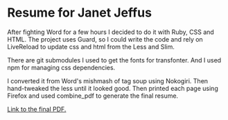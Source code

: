 # Resume for Janet Jeffus

After fighting Word for a few hours I decided to do it with Ruby, CSS
and HTML. The project uses Guard, so I could write the code and rely on
LiveReload to update css and html from the Less and Slim.

There are git submodules I used to get the fonts for transfonter. And I
used npm for managing css dependencies.

I converted it from Word's mishmash of tag soup using Nokogiri. Then
hand-tweaked the less until it looked good. Then printed each page using
Firefox and used combine_pdf to generate the final resume.

[Link to the final
PDF.](https://github.com/jjeffus/resume/raw/master/Janet_Jeffus_resume_2019-01-23.pdf)
